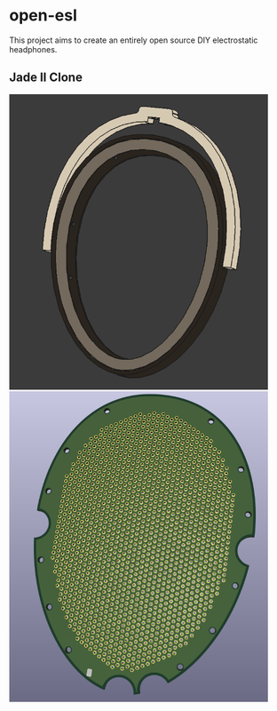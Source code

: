 # open-esl
This project aims to create an entirely open source DIY electrostatic headphones.

## Jade II Clone
<img src="./jade-ii/media/cad_preview.png" width="466" height="532">
<img src="./jade-ii/media/stator_cad_preview.png" width="466" height="559">
